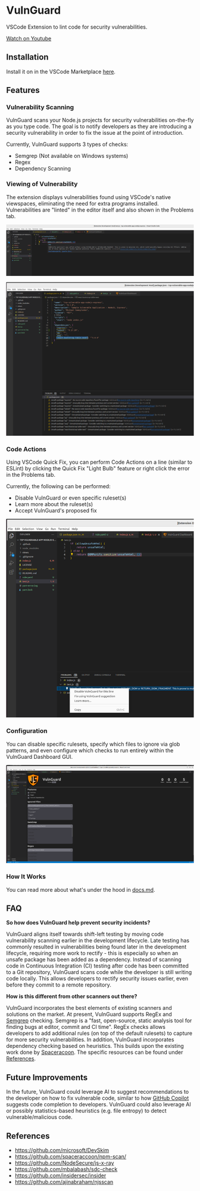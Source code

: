 # VulnGuard
VSCode Extension to lint code for security vulnerabilities.

[Watch on Youtube](https://youtu.be/BR0sAglNaFo)

## Installation
Install it on in the VSCode Marketplace [here](https://marketplace.visualstudio.com/items?itemName=itzybitzyspider.vulnguard).

## Features
### Vulnerability Scanning
VulnGuard scans your Node.js projects for security vulnerabilities on-the-fly as you type code. The goal is to notify developers as they are introducing a security vulnerability in order to fix the issue at the point of introduction.

Currently, VulnGuard supports 3 types of checks:
- Semgrep (Not available on Windows systems)
- Regex
- Dependency Scanning

### Viewing of Vulnerability
The extension displays vulnerabilities found using VSCode's native viewspaces, eliminating the need for extra programs installed. Vulnerabilities are "linted" in the editor itself and also shown in the Problems tab.

![INLINE_CODE_ACTIONS_IMAGE](media/INLINE_CODE_ACTIONS_IMAGE.png)

![PROBLEMS_TAB_IMAGE](media/PROBLEMS_TAB_IMAGE.png)

### Code Actions
Using VSCode Quick Fix, you can perform Code Actions on a line (similar to ESLint) by clicking the Quick Fix "Light Bulb" feature or right click the error in the Problems tab.

Currently, the following can be performed:
- Disable VulnGuard or even specific ruleset(s)
- Learn more about the ruleset(s)
- Accept VulnGuard's proposed fix

![CODE_ACTION_PROBLEMS_TAB_IMAGE](media/CODE_ACTION_PROBLEMS_TAB_IMAGE.png)

### Configuration
You can disable specific rulesets, specify which files to ignore via glob patterns, and even configure which checks to run entirely within the VulnGuard Dashboard GUI.

![CONFIGURATION_DASHBOARD_IMAGE](media/CONFIGURATION_DASHBOARD_IMAGE.png)

### How It Works
You can read more about what's under the hood in [docs.md](./docs.md).

## FAQ
**So how does VulnGuard help prevent security incidents?**

VulnGuard aligns itself towards shift-left testing by moving code vulnerability scanning earlier in the development lifecycle. Late testing has commonly resulted in vulnerabilities being found later in the development lifecycle, requiring more work to rectify - this is especially so when an unsafe package has been added as a dependency. Instead of scanning code in Continuous Integration (CI) testing after code has been committed to a Git repository, VulnGuard scans code while the developer is still writing code locally. This allows developers to rectify security issues earlier, even before they commit to a remote repository. 

**How is this different from other scanners out there?**

VulnGuard incorporates the best elements of existing scanners and solutions on the market. At present, VulnGuard supports RegEx and [Semgrep](https://semgrep.dev) checking. Semgrep is a "fast, open-source, static analysis tool for finding bugs at editor, commit and CI time". RegEx checks allows developers to add additional rules (on top of the default rulesets) to capture for more security vulnerabilities. In addition, VulnGuard incorporates dependency checking based on heuristics. This builds upon the existing work done by [Spaceracoon](https://github.com/spaceraccoon/). The specific resources can be found under [References](#references).

## Future Improvements
In the future, VulnGuard could leverage AI to suggest recommendations to the developer on how to fix vulnerable code, similar to how [GitHub Copilot](https://github.com/features/copilot) suggests code completion to developers. VulnGuard could also leverage AI or possibly statistics-based heuristics (e.g. file entropy) to detect vulnerable/malicious code.

## References
- https://github.com/microsoft/DevSkim
- https://github.com/spaceraccoon/npm-scan/
- https://github.com/NodeSecure/js-x-ray
- https://github.com/mbalabash/sdc-check
- https://github.com/insidersec/insider
- https://github.com/ajinabraham/njsscan
